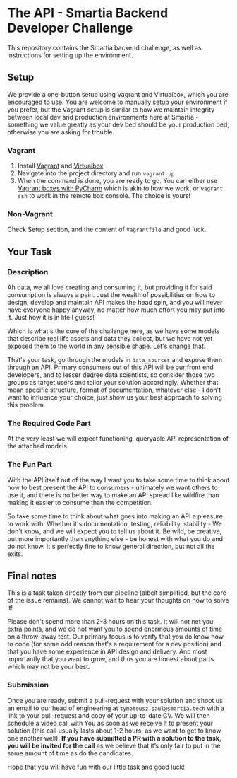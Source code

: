 # The API - Smartia Backend Developer Challenge

This repository contains the Smartia backend challenge, as well as instructions for setting up the environment.

## Setup
We provide a one-button setup using Vagrant and Virtualbox, which you are 
encouraged to use. You are welcome to manually setup your environment if you 
prefer, but the Vagrant setup is similar to how we maintain integrity between 
local dev and production environments here at Smartia - something we value 
greatly as your dev bed should be your production bed, otherwise you are asking 
for trouble. 

### Vagrant
1. Install [Vagrant](https://www.vagrantup.com/) and
   [Virtualbox](https://www.virtualbox.org/wiki/Downloads)
2. Navigate into the project directory and run `vagrant up`
3. When the command is done, you are ready to go. You can either use [Vagrant
   boxes with PyCharm](https://www.jetbrains.com/help/pycharm/vagrant-support.html)
   which is akin to how we work, or `vagrant ssh` to work in the remote box
   console. The choice is yours!

### Non-Vagrant
Check Setup section, and the content of `Vagrantfile` and good luck.

## Your Task

### Description
Ah data, we all love creating and consuming it, but providing it for said
consumption is always a pain. Just the wealth of possibilities on how to design,
develop and maintain API makes the head spin, and you will never have everyone
happy anyway, no matter how much effort you may put into it. Just how it is in
life I guess!

Which is what's the core of the challenge here, as we have some models that 
describe real life assets and data they collect, but we have not yet exposed
them to the world in any sensible shape. Let's change that.

That's your task, go through the models in `data_sources` and expose them
through an API. Primary consumers out of this API will be our front end
developers, and to lesser degree data scientists, so consider those two groups
as target users and tailor your solution accordingly. Whether that mean
specific structure, format of documentation, whatever else - I don't want to
influence your choice, just show us your best approach to solving this problem.

### The Required Code Part
At the very least we will expect functioning, queryable API representation of
the attached models. 

### The Fun Part
With the API itself out of the way I want you to take some time to think about
how to best present the API to consumers - ultimately we want others to use it,
and there is no better way to make an API spread like wildfire than making it
easier to consume than the competition.

So take some time to think about what goes into making an API a pleasure to work
with. Whether it's documentation, testing, reliability, stability - We don't 
know, and we will expect you to tell us about it. Be wild, be creative, but 
more importantly than anything else - be honest with what you do and do not know. 
It's perfectly fine to know general direction, but not all the exits.

## Final notes
This is a task taken directly from our pipeline (albeit
simplified, but the core of the issue remains). We cannot wait to hear your
thoughts on how to solve it!

Please don't spend more than 2-3 hours on this task. It will not net you extra 
points, and we do not want you to spend enormous amounts of time on a throw-away 
test. Our primary focus is to verify that you do know how to code (for some
odd reason that's a requirement for a dev position) and that you have some 
experience in API design and delivery. And most importantly that you want to
grow, and thus you are honest about parts which may not be your best.

### Submission
Once you are ready, submit a pull-request with your solution and shoot us an 
email to our head of engineering at `tymoteusz.paul@smartia.tech` with a link 
to your pull-request and copy of your up-to-date CV. We will then schedule a 
video call with You as soon as we receive it to present your solution 
(this call usually lasts about 1-2 hours, as we want to get to know one
another well). **If you have submitted a PR with a solution to the task, you will be
invited for the call** as we believe that it’s only fair to put in the same amount of
time as do the candidates.

Hope that you will have fun with our little task and good luck!


